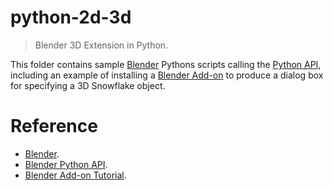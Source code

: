 # python-2d-3d
> Blender 3D Extension in Python.

This folder contains sample [Blender](https://www.blender.org/) Pythons scripts calling the [Python API](https://docs.blender.org/api/current/info_overview.html), including an example of installing a [Blender Add-on](https://docs.blender.org/manual/en/latest/advanced/scripting/addon_tutorial.html) to produce a dialog box for specifying a 3D Snowflake object.


# Reference
* [Blender](https://www.blender.org/).
* [Blender Python API](https://docs.blender.org/api/current/info_overview.html).
* [Blender Add-on Tutorial](https://docs.blender.org/manual/en/latest/advanced/scripting/addon_tutorial.html).
